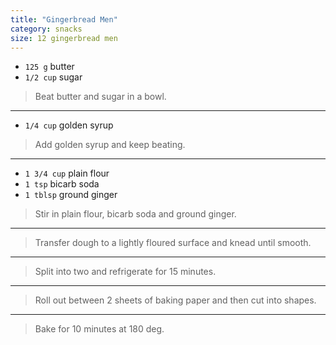 ```yaml
---
title: "Gingerbread Men"
category: snacks
size: 12 gingerbread men
---
```



* `125 g` butter
* `1/2 cup` sugar

> Beat butter and sugar in a bowl.

---

* `1/4 cup` golden syrup

> Add golden syrup and keep beating.

---

* `1 3/4 cup` plain flour
* `1 tsp` bicarb soda
* `1 tblsp` ground ginger

> Stir in plain flour, bicarb soda and ground ginger.

---

> Transfer dough to a lightly floured surface and knead until smooth.

---

> Split into two and refrigerate for 15 minutes.

---

> Roll out between 2 sheets of baking paper and then cut into shapes.

---

> Bake for 10 minutes at 180 deg.

